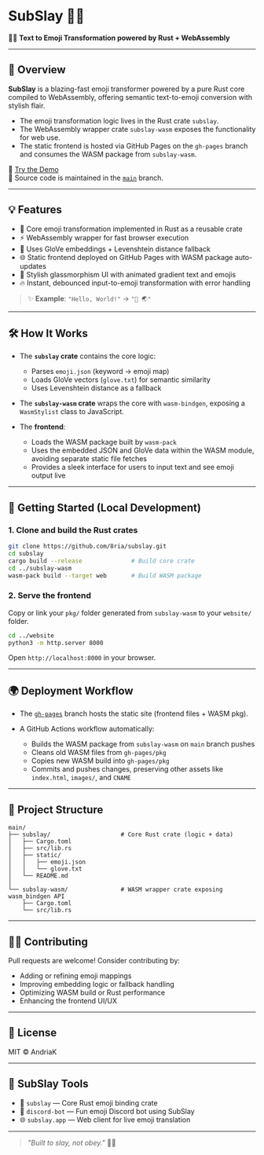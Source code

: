 # SubSlay 💅🏻

🧠✨ **Text to Emoji Transformation powered by Rust + WebAssembly**

---

## 🧾 Overview

**SubSlay** is a blazing-fast emoji transformer powered by a pure Rust core compiled to WebAssembly, offering semantic text-to-emoji conversion with stylish flair.

* The emoji transformation logic lives in the Rust crate `subslay`.
* The WebAssembly wrapper crate `subslay-wasm` exposes the functionality for web use.
* The static frontend is hosted via GitHub Pages on the `gh-pages` branch and consumes the WASM package from `subslay-wasm`.

🔗 [Try the Demo](https://subslay.app/)<br>
🔬 Source code is maintained in the [`main`](https://github.com/8ria/subslay/tree/main) branch.

---

## 💡 Features

* 🦀 Core emoji transformation implemented in Rust as a reusable crate
* ⚡ WebAssembly wrapper for fast browser execution
* 🧬 Uses GloVe embeddings + Levenshtein distance fallback
* 🌐 Static frontend deployed on GitHub Pages with WASM package auto-updates
* 🎨 Stylish glassmorphism UI with animated gradient text and emojis
* 🔥 Instant, debounced input-to-emoji transformation with error handling

> ✨ **Example**: `"Hello, World!"` → `"👋 🌏"`

---

## 🛠️ How It Works

* The **`subslay` crate** contains the core logic:
  * Parses `emoji.json` (keyword → emoji map)
  * Loads GloVe vectors (`glove.txt`) for semantic similarity
  * Uses Levenshtein distance as a fallback

* The **`subslay-wasm` crate** wraps the core with `wasm-bindgen`, exposing a `WasmStylist` class to JavaScript.

* The **frontend**:
  * Loads the WASM package built by `wasm-pack`
  * Uses the embedded JSON and GloVe data within the WASM module, avoiding separate static file fetches
  * Provides a sleek interface for users to input text and see emoji output live

---

## 🚀 Getting Started (Local Development)

### 1. Clone and build the Rust crates

```bash
git clone https://github.com/8ria/subslay.git
cd subslay
cargo build --release              # Build core crate
cd ../subslay-wasm
wasm-pack build --target web       # Build WASM package
```

### 2. Serve the frontend

Copy or link your `pkg/` folder generated from `subslay-wasm` to your `website/` folder.

```bash
cd ../website
python3 -m http.server 8000
```

Open `http://localhost:8000` in your browser.

---

## 🌍 Deployment Workflow

* The [`gh-pages`](https://github.com/8ria/subslay/tree/gh-pages) branch hosts the static site (frontend files + WASM pkg).
* A GitHub Actions workflow automatically:

  * Builds the WASM package from `subslay-wasm` on `main` branch pushes
  * Cleans old WASM files from `gh-pages/pkg`
  * Copies new WASM build into `gh-pages/pkg`
  * Commits and pushes changes, preserving other assets like `index.html`, `images/`, and `CNAME`

---

## 📁 Project Structure

```
main/
├── subslay/                    # Core Rust crate (logic + data)
│   ├── Cargo.toml
│   ├── src/lib.rs
│   ├── static/
│   │   ├── emoji.json
│   │   └── glove.txt
│   └── README.md
│
└── subslay-wasm/               # WASM wrapper crate exposing wasm_bindgen API
    ├── Cargo.toml
    └── src/lib.rs
```

---

## 🧑‍💻 Contributing

Pull requests are welcome! Consider contributing by:
* Adding or refining emoji mappings
* Improving embedding logic or fallback handling
* Optimizing WASM build or Rust performance
* Enhancing the frontend UI/UX

---

## 📄 License

MIT © AndriaK

---

## 🎉 SubSlay Tools

- 🧠 `subslay` — Core Rust emoji binding crate
- 💬 `discord-bot` — Fun emoji Discord bot using SubSlay
- 🌐 `subslay.app` — Web client for live emoji translation

---

> *"Built to slay, not obey."* 💅🏻
